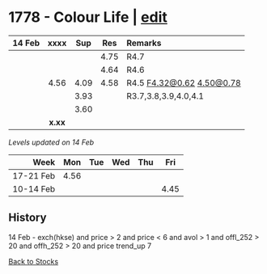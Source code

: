 # 1778 - Colour Life | [edit](https://github.com/alwinwoo/alwinwoo.github.io/edit/master/stocks/1778.md)

| 14 Feb  | **xxxx**     | Sup   | Res   | Remarks
| ---:    | :---:        | :---: | :---: | :--- 
|         |              |       | 4.75  | R4.7
|         |              |       | 4.64  | R4.6
|         | 4.56         | 4.09  | 4.58  | R4.5 F4.32@0.62 4.50@0.78
|         |              | 3.93  |       | R3.7,3.8,3.9,4.0,4.1 
|         |              | 3.60  |       | 
|         | **x.xx**     |       |       |

*Levels updated on 14 Feb*

Week      | Mon   | Tue   | Wed   | Thu   | Fri   |
---:      | :---: | :---: | :---: | :---: | :---: |
17-21 Feb | 4.56  |
10-14 Feb |       |       |       |       | 4.45  |

## History
14 Feb - exch(hkse) and price > 2 and price < 6 and avol > 1 and offl_252 > 20 and offh_252 > 20 and price trend_up 7

[Back to Stocks](https://alwinwoo.github.io/stocks)

